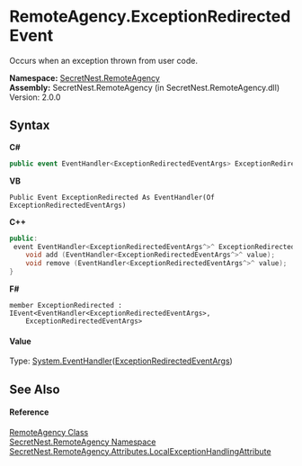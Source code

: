 # RemoteAgency.ExceptionRedirected Event
 

Occurs when an exception thrown from user code.

**Namespace:**&nbsp;<a href="N_SecretNest_RemoteAgency">SecretNest.RemoteAgency</a><br />**Assembly:**&nbsp;SecretNest.RemoteAgency (in SecretNest.RemoteAgency.dll) Version: 2.0.0

## Syntax

**C#**<br />
``` C#
public event EventHandler<ExceptionRedirectedEventArgs> ExceptionRedirected
```

**VB**<br />
``` VB
Public Event ExceptionRedirected As EventHandler(Of ExceptionRedirectedEventArgs)
```

**C++**<br />
``` C++
public:
 event EventHandler<ExceptionRedirectedEventArgs^>^ ExceptionRedirected {
	void add (EventHandler<ExceptionRedirectedEventArgs^>^ value);
	void remove (EventHandler<ExceptionRedirectedEventArgs^>^ value);
}
```

**F#**<br />
``` F#
member ExceptionRedirected : IEvent<EventHandler<ExceptionRedirectedEventArgs>,
    ExceptionRedirectedEventArgs>

```


#### Value
Type: <a href="https://docs.microsoft.com/dotnet/api/system.eventhandler-1" target="_blank">System.EventHandler</a>(<a href="T_SecretNest_RemoteAgency_ExceptionRedirectedEventArgs">ExceptionRedirectedEventArgs</a>)

## See Also


#### Reference
<a href="T_SecretNest_RemoteAgency_RemoteAgency">RemoteAgency Class</a><br /><a href="N_SecretNest_RemoteAgency">SecretNest.RemoteAgency Namespace</a><br /><a href="T_SecretNest_RemoteAgency_Attributes_LocalExceptionHandlingAttribute">SecretNest.RemoteAgency.Attributes.LocalExceptionHandlingAttribute</a><br />
